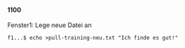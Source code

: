 #### 1100

Fenster1: Lege neue Datei an

```
f1...$ echo >pull-training-neu.txt "Ich finde es gut!"
```

